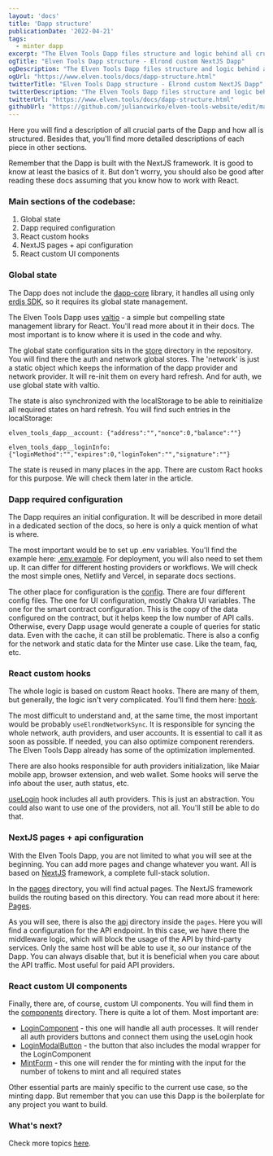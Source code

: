 ```yaml
---
layout: 'docs'
title: 'Dapp structure'
publicationDate: '2022-04-21'
tags:
  - minter dapp
excerpt: "The Elven Tools Dapp files structure and logic behind all crucial parts."
ogTitle: "Elven Tools Dapp structure - Elrond custom NextJS Dapp"
ogDescription: "The Elven Tools Dapp files structure and logic behind all crucial parts."
ogUrl: "https://www.elven.tools/docs/dapp-structure.html"
twitterTitle: "Elven Tools Dapp structure - Elrond custom NextJS Dapp"
twitterDescription: "The Elven Tools Dapp files structure and logic behind all crucial parts."
twitterUrl: "https://www.elven.tools/docs/dapp-structure.html"
githubUrl: "https://github.com/juliancwirko/elven-tools-website/edit/main/src/docs/dapp-structure.md"
---
```


Here you will find a description of all crucial parts of the Dapp and how all is structured. Besides that, you'll find more detailed descriptions of each piece in other sections.

Remember that the Dapp is built with the NextJS framework. It is good to know at least the basics of it. But don't worry, you should also be good after reading these docs assuming that you know how to work with React.

### Main sections of the codebase:

1. Global state
2. Dapp required configuration
3. React custom hooks
4. NextJS pages + api configuration
5. React custom UI components

### Global state

The Dapp does not include the [dapp-core](https://github.com/ElrondNetwork/dapp-core) library, it handles all using only [erdjs SDK](https://github.com/ElrondNetwork/elrond-sdk-erdjs), so it requires its global state management.

The Elven Tools Dapp uses [valtio](https://github.com/pmndrs/valtio) - a simple but compelling state management library for React. You'll read more about it in their docs. The most important is to know where it is used in the code and why.

The global state configuration sits in the [store](https://github.com/ElvenTools/elven-tools-dapp/tree/main/store) directory in the repository. You will find there the auth and network global stores. The 'network' is just a static object which keeps the information of the dapp provider and network provider. It will re-init them on every hard refresh. And for auth, we use global state with valtio.

The state is also synchronized with the localStorage to be able to reinitialize all required states on hard refresh. You will find such entries in the localStorage:

```
elven_tools_dapp__account: {"address":"","nonce":0,"balance":""}
```

```
elven_tools_dapp__loginInfo: {"loginMethod":"","expires":0,"loginToken":"","signature":""}
```

The state is reused in many places in the app. There are custom Ract hooks for this purpose. We will check them later in the article.

### Dapp required configuration

The Dapp requires an initial configuration. It will be described in more detail in a dedicated section of the docs, so here is only a quick mention of what is where.

The most important would be to set up .env variables. You'll find the example here: [.env.example](https://github.com/ElvenTools/elven-tools-dapp/blob/main/.env.example). For deployment, you will also need to set them up. It can differ for different hosting providers or workflows. We will check the most simple ones, Netlify and Vercel, in separate docs sections.

The other place for configuration is the [config](https://github.com/ElvenTools/elven-tools-dapp/tree/main/config). There are four different config files. The one for UI configuration, mostly Chakra UI variables. The one for the smart contract configuration. This is the copy of the data configured on the contract, but it helps keep the low number of API calls. Otherwise, every Dapp usage would generate a couple of queries for static data. Even with the cache, it can still be problematic. There is also a config for the network and static data for the Minter use case. Like the team, faq, etc.

### React custom hooks

The whole logic is based on custom React hooks. There are many of them, but generally, the logic isn't very complicated. You'll find them here: [hook](https://github.com/ElvenTools/elven-tools-dapp/tree/main/hooks). 

The most difficult to understand and, at the same time, the most important would be probably `useElrondNetworkSync`. It is responsible for syncing the whole network, auth providers, and user accounts. It is essential to call it as soon as possible. If needed, you can also optimize component rerenders. The Elven Tools Dapp already has some of the optimization implemented.

There are also hooks responsible for auth providers initialization, like Maiar mobile app, browser extension, and web wallet. Some hooks will serve the info about the user, auth status, etc. 

[useLogin](https://github.com/ElvenTools/elven-tools-dapp/blob/main/hooks/auth/useLogin.tsx) hook includes all auth providers. This is just an abstraction. You could also want to use one of the providers, not all. You'll still be able to do that.

### NextJS pages + api configuration

With the Elven Tools Dapp, you are not limited to what you will see at the beginning. You can add more pages and change whatever you want. All is based on [NextJS](https://nextjs.org/) framework, a complete full-stack solution.

In the [pages](https://github.com/ElvenTools/elven-tools-dapp/tree/main/pages) directory, you will find actual pages. The NextJS framework builds the routing based on this directory. You can read more about it here: [Pages](https://nextjs.org/docs/basic-features/pages).

As you will see, there is also the [api]() directory inside the `pages`. Here you will find a configuration for the API endpoint. In this case, we have there the middleware logic, which will block the usage of the API by third-party services. Only the same host will be able to use it, so our instance of the Dapp. You can always disable that, but it is beneficial when you care about the API traffic. Most useful for paid API providers.

### React custom UI components

Finally, there are, of course, custom UI components. You will find them in the [components](https://github.com/ElvenTools/elven-tools-dapp/tree/main/components) directory. There is quite a lot of them. Most important are: 

- [LoginComponent](https://github.com/ElvenTools/elven-tools-dapp/blob/main/components/LoginComponent.tsx) - this one will handle all auth processes. It will render all auth providers buttons and connect them using the useLogin hook
- [LoginModalButton](https://github.com/ElvenTools/elven-tools-dapp/blob/main/components/LoginModalButton.tsx) - the button that also includes the modal wrapper for the LoginComponent
- [MintForm](https://github.com/ElvenTools/elven-tools-dapp/blob/main/components/MintForm.tsx) - this one will render the for minting with the input for the number of tokens to mint and all required states

Other essential parts are mainly specific to the current use case, so the minting dapp. But remember that you can use this Dapp is the boilerplate for any project you want to build.

### What's next?

Check more topics [here](/docs/minter-dapp-introduction.html#more-detailed-docs).

